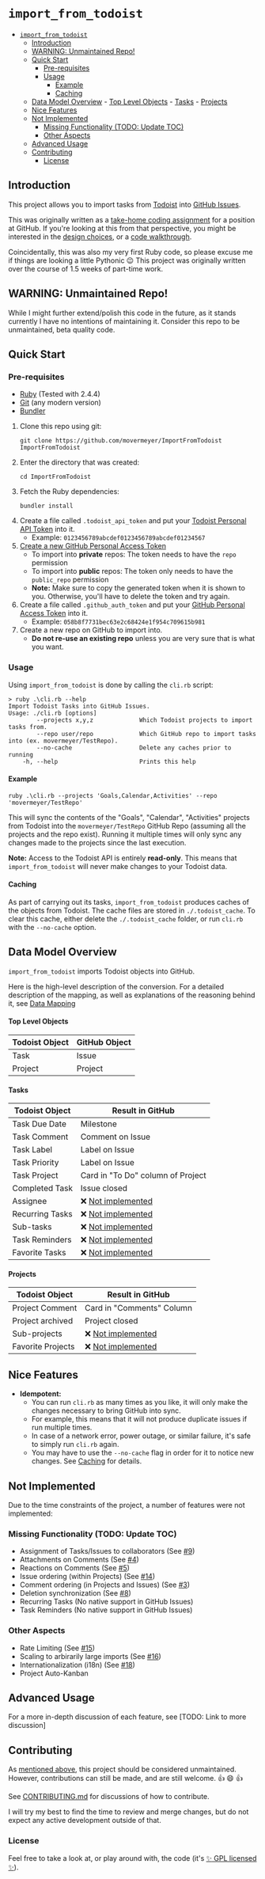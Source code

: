 # `import_from_todoist`

<!-- Generated with "Markdown T​O​C" extension for Visual Studio Code -->
<!-- TOC -->

- [`import_from_todoist`](#import_from_todoist)
    - [Introduction](#introduction)
    - [WARNING: Unmaintained Repo!](#warning-unmaintained-repo)
    - [Quick Start](#quick-start)
        - [Pre-requisites](#pre-requisites)
        - [Usage](#usage)
            - [Example](#example)
            - [Caching](#caching)
    - [Data Model Overview](#data-model-overview)
            - [Top Level Objects](#top-level-objects)
            - [Tasks](#tasks)
            - [Projects](#projects)
    - [Nice Features](#nice-features)
    - [Not Implemented](#not-implemented)
        - [Missing Functionality (TODO: Update TOC)](#missing-functionality-todo-update-toc)
        - [Other Aspects](#other-aspects)
    - [Advanced Usage](#advanced-usage)
    - [Contributing](#contributing)
        - [License](#license)

<!-- /TOC -->

## Introduction

This project allows you to import tasks from [Todoist](https://todoist.com/) into [GitHub Issues](https://guides.github.com/features/issues/).

This was originally written as a [take-home coding assignment](docs/problem_statement.md) for a position at GitHub. If you're looking at this from that perspective, you might be interested in the [design choices](docs/design_decisions.md), or a [code walkthrough](docs/code_walkthrough.md).

Coincidentally, this was also my very first Ruby code, so please excuse me if things are looking a little Pythonic :wink:
This project was originally written over the course of 1.5 weeks of part-time work.

## WARNING: Unmaintained Repo!

While I might further extend/polish this code in the future, as it stands currently I have no intentions of maintaining it. 
Consider this repo to be unmaintained, beta quality code.

## Quick Start

### Pre-requisites

* [Ruby](https://www.ruby-lang.org/en/) (Tested with 2.4.4)
* [Git](https://git-scm.com/) (any modern version)
* [Bundler](https://bundler.io/)

1. Clone this repo using git: 
    ```
    git clone https://github.com/movermeyer/ImportFromTodoist ImportFromTodoist
    ```
1. Enter the directory that was created: 
    ```
    cd ImportFromTodoist
    ```
1. Fetch the Ruby dependencies:
    ```
    bundler install
    ```
1. Create a file called `.todoist_api_token` and put your [Todoist Personal API Token](https://todoist.com/Users/viewPrefs?page=integrations) into it.
    * Example: `0123456789abcdef0123456789abcdef01234567`
1. [Create a new GitHub Personal Access Token](https://github.com/settings/tokens/new)
    * To import into **private** repos: The token needs to have the `repo` permission
    * To import into **public** repos: The token only needs to have the `public_repo` permission
    * **Note:** Make sure to copy the generated token when it is shown to you. Otherwise, you'll have to delete the token and try again.
1. Create a file called `.github_auth_token` and put your [GitHub Personal Access Token](https://github.com/settings/tokens) into it.
    * Example: `058b8f7731bec63e2c68424e1f954c709615b981`
1. Create a new repo on GitHub to import into.
    * **Do not re-use an existing repo** unless you are very sure that is what you want.  

### Usage

Using `import_from_todoist` is done by calling the `cli.rb` script:

```
> ruby .\cli.rb --help
Import Todoist Tasks into GitHub Issues.
Usage: ./cli.rb [options]
        --projects x,y,z             Which Todoist projects to import tasks from.
        --repo user/repo             Which GitHub repo to import tasks into (ex. movermeyer/TestRepo).
        --no-cache                   Delete any caches prior to running
    -h, --help                       Prints this help
```

#### Example

```
ruby .\cli.rb --projects 'Goals,Calendar,Activities' --repo 'movermeyer/TestRepo'
```

This will sync the contents of the "Goals", "Calendar", "Activities" projects from Todoist into the `movermeyer/TestRepo` GitHub Repo (assuming all the projects and the repo exist).
Running it multiple times will only sync any changes made to the projects since the last execution.

**Note:** Access to the Todoist API is entirely **read-only**. This means that `import_from_todoist` will never make changes to your Todoist data. 

#### Caching

As part of carrying out its tasks, `import_from_todoist` produces caches of the objects from Todoist. The cache files are stored in `./.todoist_cache`.
To clear this cache, either delete the `./.todoist_cache` folder, or run `cli.rb` with the `--no-cache` option.

## Data Model Overview

`import_from_todoist` imports Todoist objects into GitHub.

Here is the high-level description of the conversion. For a detailed description of the mapping, as well as explanations of the reasoning behind it, see [Data Mapping](docs/data_mapping.md)

#### Top Level Objects

| Todoist Object  | GitHub Object |
| --------------- | ------------- |
| Task            | Issue         |
| Project         | Project       |

#### Tasks

| Todoist Object  | Result in GitHub                        |
| --------------- | --------------------------------------- |
| Task Due Date   | Milestone                               |
| Task Comment    | Comment on Issue                        |
| Task Label      | Label on Issue                          |
| Task Priority   | Label on Issue                          |
| Task Project    | Card in "To Do" column of Project       |
| Completed Task  | Issue closed                            |
| Assignee        | ❌ [Not implemented](#not-implemented) |
| Recurring Tasks | ❌ [Not implemented](#not-implemented) |
| Sub-tasks       | ❌ [Not implemented](#not-implemented) |
| Task Reminders  | ❌ [Not implemented](#not-implemented) |
| Favorite Tasks  | ❌ [Not implemented](#not-implemented) |

#### Projects

| Todoist Object    | Result in GitHub                        |
| ----------------- | --------------------------------------- |
| Project Comment   | Card in "Comments" Column               |
| Project archived  | Project closed                          |
| Sub-projects      | ❌ [Not implemented](#not-implemented) |
| Favorite Projects | ❌ [Not implemented](#not-implemented) |

## Nice Features

* **Idempotent:** 
  * You can run `cli.rb` as many times as you like, it will only make the changes necessary to bring GitHub into sync.
  * For example, this means that it will not produce duplicate issues if run multiple times.
  * In case of a network error, power outage, or similar failure, it's safe to simply run `cli.rb` again.
  * You may have to use the `--no-cache` flag in order for it to notice new changes. See [Caching](#caching) for details.

## Not Implemented

Due to the time constraints of the project, a number of features were not implemented:

### Missing Functionality (TODO: Update TOC)
* Assignment of Tasks/Issues to collaborators (See [#9](https://github.com/movermeyer/ImportFromTodoist/issues/9))
* Attachments on Comments (See [#4](https://github.com/movermeyer/ImportFromTodoist/issues/4))
* Reactions on Comments (See [#5](https://github.com/movermeyer/ImportFromTodoist/issues/5))
* Issue ordering (within Projects) (See [#14](https://github.com/movermeyer/ImportFromTodoist/issues/14))
* Comment ordering (in Projects and Issues) (See [#3](https://github.com/movermeyer/ImportFromTodoist/issues/3))
* Deletion synchronization (See [#8](https://github.com/movermeyer/ImportFromTodoist/issues/8))
* Recurring Tasks (No native support in GitHub Issues)
* Task Reminders (No native support in GitHub Issues)

### Other Aspects

* Rate Limiting (See [#15](https://github.com/movermeyer/ImportFromTodoist/issues/15))
* Scaling to arbirarily large imports (See [#16](https://github.com/movermeyer/ImportFromTodoist/issues/16))
* Internationalization (i18n) (See [#18](https://github.com/movermeyer/ImportFromTodoist/issues/18))
* Project Auto-Kanban

## Advanced Usage

For a more in-depth discussion of each feature, see [TODO: Link to more discussion]

## Contributing

As [mentioned above](#warning-unmaintained-repo), this project should be considered unmaintained.
However, contributions can still be made, and are still welcome.  :thumbsup: :smile: :thumbsup:

See [CONTRIBUTING.md](CONTRIBUTING.md) for discussions of how to contribute.

I will try my best to find the time to review and merge changes, but do not expect any active development outside of that.

### License
Feel free to take a look at, or play around with, the code (it's [ :sparkles: GPL licensed :sparkles:](LICENSE)).